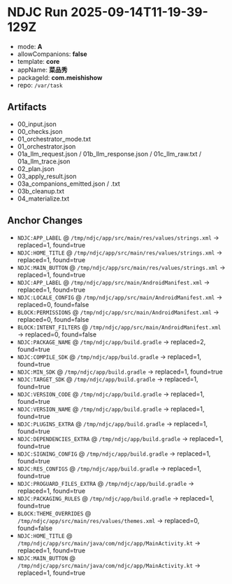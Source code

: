 # NDJC Run 2025-09-14T11-19-39-129Z

- mode: **A**
- allowCompanions: **false**
- template: **core**
- appName: **菜品秀**
- packageId: **com.meishishow**
- repo: `/var/task`

## Artifacts
- 00_input.json
- 00_checks.json
- 01_orchestrator_mode.txt
- 01_orchestrator.json
- 01a_llm_request.json / 01b_llm_response.json / 01c_llm_raw.txt / 01a_llm_trace.json
- 02_plan.json
- 03_apply_result.json
- 03a_companions_emitted.json / .txt
- 03b_cleanup.txt
- 04_materialize.txt

## Anchor Changes
- `NDJC:APP_LABEL` @ `/tmp/ndjc/app/src/main/res/values/strings.xml` → replaced=1, found=true
- `NDJC:HOME_TITLE` @ `/tmp/ndjc/app/src/main/res/values/strings.xml` → replaced=1, found=true
- `NDJC:MAIN_BUTTON` @ `/tmp/ndjc/app/src/main/res/values/strings.xml` → replaced=1, found=true
- `NDJC:APP_LABEL` @ `/tmp/ndjc/app/src/main/AndroidManifest.xml` → replaced=1, found=true
- `NDJC:LOCALE_CONFIG` @ `/tmp/ndjc/app/src/main/AndroidManifest.xml` → replaced=0, found=false
- `BLOCK:PERMISSIONS` @ `/tmp/ndjc/app/src/main/AndroidManifest.xml` → replaced=0, found=false
- `BLOCK:INTENT_FILTERS` @ `/tmp/ndjc/app/src/main/AndroidManifest.xml` → replaced=0, found=false
- `NDJC:PACKAGE_NAME` @ `/tmp/ndjc/app/build.gradle` → replaced=2, found=true
- `NDJC:COMPILE_SDK` @ `/tmp/ndjc/app/build.gradle` → replaced=1, found=true
- `NDJC:MIN_SDK` @ `/tmp/ndjc/app/build.gradle` → replaced=1, found=true
- `NDJC:TARGET_SDK` @ `/tmp/ndjc/app/build.gradle` → replaced=1, found=true
- `NDJC:VERSION_CODE` @ `/tmp/ndjc/app/build.gradle` → replaced=1, found=true
- `NDJC:VERSION_NAME` @ `/tmp/ndjc/app/build.gradle` → replaced=1, found=true
- `NDJC:PLUGINS_EXTRA` @ `/tmp/ndjc/app/build.gradle` → replaced=1, found=true
- `NDJC:DEPENDENCIES_EXTRA` @ `/tmp/ndjc/app/build.gradle` → replaced=1, found=true
- `NDJC:SIGNING_CONFIG` @ `/tmp/ndjc/app/build.gradle` → replaced=1, found=true
- `NDJC:RES_CONFIGS` @ `/tmp/ndjc/app/build.gradle` → replaced=1, found=true
- `NDJC:PROGUARD_FILES_EXTRA` @ `/tmp/ndjc/app/build.gradle` → replaced=1, found=true
- `NDJC:PACKAGING_RULES` @ `/tmp/ndjc/app/build.gradle` → replaced=1, found=true
- `BLOCK:THEME_OVERRIDES` @ `/tmp/ndjc/app/src/main/res/values/themes.xml` → replaced=0, found=false
- `NDJC:HOME_TITLE` @ `/tmp/ndjc/app/src/main/java/com/ndjc/app/MainActivity.kt` → replaced=1, found=true
- `NDJC:MAIN_BUTTON` @ `/tmp/ndjc/app/src/main/java/com/ndjc/app/MainActivity.kt` → replaced=1, found=true
